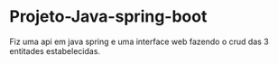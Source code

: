 # Projeto-Java-spring-boot
Fiz uma api em java spring e uma interface web fazendo o crud das 3 entitades estabelecidas.
